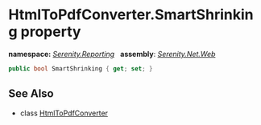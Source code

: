 # HtmlToPdfConverter.SmartShrinking property
**namespace:** *[Serenity.Reporting](../../README.md#serenity.reporting-namespace)*   **assembly**: *[Serenity.Net.Web](../../README.md)*

```csharp
public bool SmartShrinking { get; set; }
```

## See Also

* class [HtmlToPdfConverter](../HtmlToPdfConverter.md)
